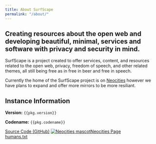 ```yaml
---
title: About SurfScape
permalink: "/about/"
---
```


## Creating resources about the open web and developing beautiful, minimal, services and software with privacy and security in mind.

SurfScape is a project created to offer services, content, and resources related to the open web, privacy, freedom of speech, and other related themes, all still being free as in free in beer and free in speech.

Currently the home of the SurfScape project is on [Neocities]() however we have plans to expand and offer more mirrors to be more resiliant.

## Instance Information

<div class="stack" style="--spacer: 0.5em;">
<p><strong>Version:</strong> <code>{{pkg.version}}</code></p>
<p><strong>Codename:</strong> <code>{{pkg.codename}}</code></p>

<div class="sk-btnrow">
<a href="https://github.com/surfscape/web-portal" class="sk-button">Source Code (GitHub)</a>
<a href="https://neocities.org/site/surfscape" class="sk-button"><img src="/static/images/others/neocities.svg" alt="Neocities mascot">Neocities Page</a>
</div>
<a href="/humans.txt">humans.txt</a>
</div>
